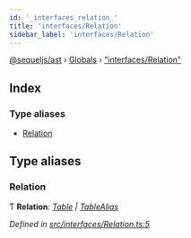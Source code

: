 ```yaml
---
id: '_interfaces_relation_'
title: 'interfaces/Relation'
sidebar_label: 'interfaces/Relation'
---
```


[@sequeljs/ast](../index.md) › [Globals](../globals.md) ›
["interfaces/Relation"](_interfaces_relation_.md)

## Index

### Type aliases

- [Relation](_interfaces_relation_.md#relation)

## Type aliases

### Relation

Ƭ **Relation**: _[Table](../classes/_table_.table.md) |
[TableAlias](../classes/_nodes_tablealias_.tablealias.md)_

_Defined in
[src/interfaces/Relation.ts:5](https://github.com/sequeljs/ast/blob/aa0ef0f/src/interfaces/Relation.ts#L5)_
